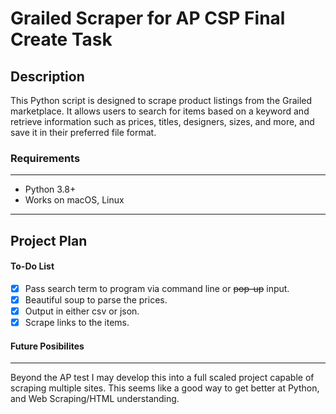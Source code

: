 # Grailed Scraper for AP CSP Final Create Task

## Description

This Python script is designed to scrape product listings from the Grailed marketplace.
It allows users to search for items based on a keyword and retrieve information such as
prices, titles, designers, sizes, and more, and save it in their preferred file format.


### Requirements
---
- Python 3.8+
- Works on macOS, Linux

---
## Project Plan

#### To-Do List
- [X] Pass search term to program via command line or ~~pop-up~~ input.
- [X] Beautiful soup to parse the prices.
- [X] Output in either csv or json.
- [X] Scrape links to the items.

#### Future Posibilites
---
Beyond the AP test I may develop this into a full scaled project capable of scraping multiple sites.
This seems like a good way to get better at Python, and Web Scraping/HTML understanding.
